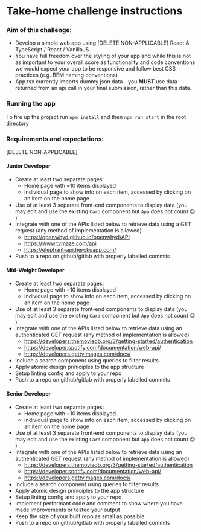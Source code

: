 # Take-home challenge instructions

### Aim of this challenge:

- Develop a simple web app using [DELETE NON-APPLICABLE] React & TypeScript / React / VanillaJS
- You have full freedom over the styling of your app and while this is not as important to your overall score as functionality and code conventions we would expect your app to be responsive and follow best CSS practices (e.g. BEM naming conventions)
- App.tsx currently imports dummy json data - you **MUST** use data returned from an api call in your final submission, rather than this data.

### Running the app

To fire up the project run `npm install` and then `npm run start` in the root directory


### Requirements and expectations:
[DELETE NON-APPLICABLE]
#### Junior Developer
  - Create at least two separate pages:
    - Home page with ~10 items displayed
    - Individual page to show info on each item, accessed by clicking on an item on the home page
  - Use of at least 3 separate front-end components to display data (you may edit and use the existing `Card` component but `App` does not count 😉 )
  - Integrate with one of the APIs listed below to retrieve data using a GET request (any method of implementation is allowed)
    - https://openwhyd.github.io/openwhyd/API
    - https://www.tvmaze.com/api
    - https://elephant-api.herokuapp.com/
  - Push to a repo on github/gitlab with properly labelled commits

#### Mid-Weight Developer
  - Create at least two separate pages:
    - Home page with ~10 items displayed
    - Individual page to show info on each item, accessed by clicking on an item on the home page
  - Use of at least 3 separate front-end components to display data (you may edit and use the existing `Card` component but `App` does not count 😉 )
  - Integrate with one of the APIs listed below to retrieve data using an authenticated GET request (any method of implementation is allowed)
    - https://developers.themoviedb.org/3/getting-started/authentication
    - https://developer.spotify.com/documentation/web-api/
    - https://developers.gettyimages.com/docs/
  - Include a search component using queries to filter results
  - Apply atomic design priniciples to the app structure
  - Setup linting config and apply to your repo
  - Push to a repo on github/gitlab with properly labelled commits

  #### Senior Developer
  - Create at least two separate pages:
    - Home page with ~10 items displayed
    - Individual page to show info on each item, accessed by clicking on an item on the home page
  - Use of at least 3 separate front-end components to display data (you may edit and use the existing `Card` component but `App` does not count 😉 )
  - Integrate with one of the APIs listed below to retrieve data using an authenticated GET request (any method of implementation is allowed)
    - https://developers.themoviedb.org/3/getting-started/authentication
    - https://developer.spotify.com/documentation/web-api/
    - https://developers.gettyimages.com/docs/
  - Include a search component using queries to filter results
  - Apply atomic design priniciples to the app structure
  - Setup linting config and apply to your repo
  - Implement performant code and comment to show where you have made improvements or tested your output
  - Keep the size of your built repo as small as possible
  - Push to a repo on github/gitlab with properly labelled commits